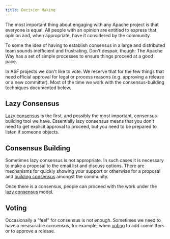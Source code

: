 ```yaml
---
title: Decision Making
---
```


The most important thing about engaging with any Apache project is that everyone
is equal. All people with an opinion are entitled to express that opinion and, when 
appropriate, have it considered by the community.

To some the idea of having to establish consensus in a large and distributed team 
sounds inefficient and frustrating. Don't despair, though: The Apache Way has a
set of simple processes to ensure things proceed at a good pace.

In ASF projects we don't like to vote. We reserve that for the few things that need 
official approval for legal or process reasons (e.g. approving a release or a new committer). 
Most of the time we work with the consensus-building techniques documented below.

## Lazy Consensus

[Lazy consensus][10] is the first, and possibly the most important, consensus-building 
tool we have. Essentially lazy consensus means that you don't need to get explicit
approval to proceed, but you need to be prepared to listen if someone objects.

## Consensus Building

Sometimes lazy consensus is not appropriate. In such cases it is necessary to
make a proposal to the email list and discuss options. There are mechanisms
for quickly showing your support or otherwise for a proposal and 
[building consensus][11] amongst the community.

Once there is a consensus, people can proceed with the work under the [lazy 
consensus][12] model.

## Voting

Occasionally a "feel" for consensus is not enough. Sometimes we need to 
have a measurable consensus, for example, when [voting][13] to add committers or 
to approve a release.

  [10]: /committers/lazyConsensus.html
  [11]: /committers/consensusBuilding.html
  [12]: /committers/lazyConsensus.html
  [13]: /committers/voting.html
